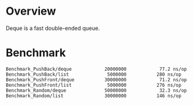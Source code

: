 # Overview
Deque is a fast double-ended queue.

# Benchmark
```
Benchmark_PushBack/deque         	20000000	        77.2 ns/op
Benchmark_PushBack/list          	 5000000	       280 ns/op
Benchmark_PushFront/deque        	30000000	        71.2 ns/op
Benchmark_PushFront/list         	 5000000	       276 ns/op
Benchmark_Random/deque           	50000000	        32.3 ns/op
Benchmark_Random/list            	30000000	       146 ns/op
```

